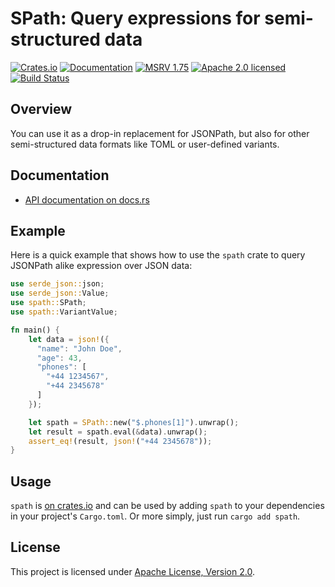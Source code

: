 # SPath: Query expressions for semi-structured data

[![Crates.io][crates-badge]][crates-url]
[![Documentation][docs-badge]][docs-url]
[![MSRV 1.75][msrv-badge]](https://www.whatrustisit.com)
[![Apache 2.0 licensed][license-badge]][license-url]
[![Build Status][actions-badge]][actions-url]

[crates-badge]: https://img.shields.io/crates/v/spath.svg
[crates-url]: https://crates.io/crates/spath
[docs-badge]: https://docs.rs/spath/badge.svg
[msrv-badge]: https://img.shields.io/badge/MSRV-1.75-green?logo=rust
[docs-url]: https://docs.rs/spath
[license-badge]: https://img.shields.io/crates/l/spath
[license-url]: LICENSE
[actions-badge]: https://github.com/cratesland/spath/workflows/CI/badge.svg
[actions-url]:https://github.com/cratesland/spath/actions?query=workflow%3ACI

## Overview

You can use it as a drop-in replacement for JSONPath, but also for other semi-structured data formats like TOML or user-defined variants.

## Documentation

* [API documentation on docs.rs](https://docs.rs/spath)

## Example

Here is a quick example that shows how to use the `spath` crate to query JSONPath alike expression over JSON data:

```rust
use serde_json::json;
use serde_json::Value;
use spath::SPath;
use spath::VariantValue;

fn main() {
    let data = json!({
      "name": "John Doe",
      "age": 43,
      "phones": [
        "+44 1234567",
        "+44 2345678"
      ]
    });

    let spath = SPath::new("$.phones[1]").unwrap();
    let result = spath.eval(&data).unwrap();
    assert_eq!(result, json!("+44 2345678"));
}
```

## Usage

`spath` is [on crates.io](https://crates.io/crates/spath) and can be used by adding `spath` to your dependencies in your project's `Cargo.toml`. Or more simply, just run `cargo add spath`.

## License

This project is licensed under [Apache License, Version 2.0](LICENSE).
